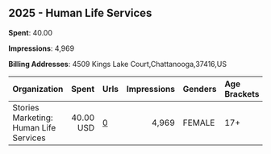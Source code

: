 ## 2025 - Human Life Services 
**Spent**: 40.00

**Impressions**: 4,969

**Billing Addresses**: 4509 Kings Lake Court,Chattanooga,37416,US

|Organization|Spent|Urls|Impressions|Genders|Age Brackets|Country Codes|
|:---|---:|:---|---:|:---|:---|:---|
|Stories Marketing: Human Life Services|40.00 USD|[0](https://www.snap.com/political-ads/asset/cb886e8ed4a82c95aba48cc47300e4e79ef897dbde348d166ad5f365b45c905b?mediaType=mp4)|4,969|FEMALE|17+|united states|
